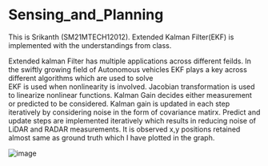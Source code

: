 # Sensing_and_Planning
This is Srikanth (SM21MTECH12012).
Extended Kalman Filter(EKF) is implemented with the understandings from class. 

Extended kalman Filter has multiple applications across different feilds. In the swiftly growing field of Autonomous vehicles EKF plays a key across different algorithms which are used to solve  
EKF is used when nonlinearity is involved. Jacobian transformation is used to linearize nonlinear functions. Kalman Gain decides either measurement or predicted to be considered. Kalman gain is updated in each step iteratively by considering noise in the form of covariance matirx. Predict and update steps are implemented iteratively which results in reducing noise of LiDAR and RADAR measurements. 
It is observed x,y positions retained almost same as ground truth which I have plotted in the graph.

![image](https://user-images.githubusercontent.com/89637330/200123336-0eb139e0-5134-49ea-be71-19ea8a4ecbeb.png)
